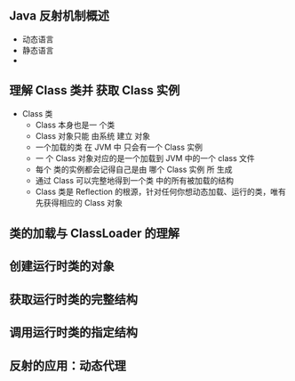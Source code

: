 ## Java 反射机制概述
+ 动态语言
+ 静态语言
+ 
## 理解 Class 类并 获取 Class 实例
+ Class 类
  + Class 本身也是一 个类 
  + Class 对象只能 由系统 建立 对象 
  + 一个加载的类 在 JVM 中 只会有一个 Class 实例 
  + 一 个 Class 对象对应的是一个加载到 JVM 中的一个 class 文件 
  + 每个 类的实例都会记得自己是由 哪个 Class 实例 所 生成 
  + 通过 Class 可以完整地得到一个类 中的所有被加载的结构 
  + Class 类是 Reflection 的根源，针对任何你想动态加载、运行的类，唯有先获得相应的 Class 对象
## 类的加载与 ClassLoader 的理解
## 创建运行时类的对象
## 获取运行时类的完整结构
## 调用运行时类的指定结构
## 反射的应用：动态代理